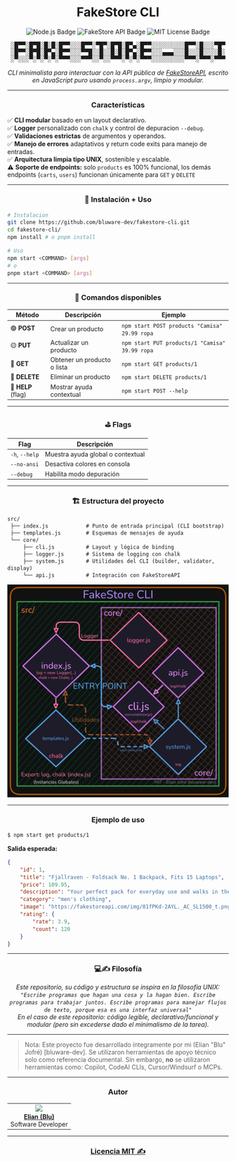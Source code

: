 <h1 align="center"><b>FakeStore CLI</b></h1>
<p align="center">
  <img src="https://img.shields.io/badge/Node.js-20.x-339933?logo=node.js&logoColor=white" alt="Node.js Badge">
  <img src="https://img.shields.io/badge/FakeStoreAPI-Client-orange?logo=firebase&logoColor=white" alt="FakeStore API Badge">
  <img src="https://img.shields.io/badge/License-MIT-blue?logo=open-source-initiative&logoColor=white" alt="MIT License Badge">
</p>

<pre align="center">
░█▀▀░█▀█░█░█░█▀▀░░░█▀▀░▀█▀░█▀█░█▀▄░█▀▀░░░░░░░░░█▀▀░█░░░▀█▀
░█▀▀░█▀█░█▀▄░█▀▀░░░▀▀█░░█░░█░█░█▀▄░█▀▀░░░▄▄▄░░░█░░░█░░░░█░
░▀░░░▀░▀░▀░▀░▀▀▀░░░▀▀▀░░▀░░▀▀▀░▀░▀░▀▀▀░░░░░░░░░▀▀▀░▀▀▀░▀▀▀
</pre>

<p align="center">
<em>CLI minimalista para interactuar con la API pública de <a href="https://fakestoreapi.com">FakeStoreAPI</a>, escrito en JavaScript puro usando <code>process.argv</code>, limpio y modular.</em>
</p>

---

<h3 align="center">Características</h3>

<p align="center">

✅ <b>CLI modular</b> basado en un layout declarativo.<br>
✅ <b>Logger</b> personalizado con <code>chalk</code> y control de depuracion `--debug`.<br>
✅ <b>Validaciones estrictas</b> de argumentos y operandos.<br>
✅ <b>Manejo de errores</b> adaptativos y return code exits para manejo de entradas.<br>
✅ <b>Arquitectura limpia tipo UNIX</b>, sostenible y escalable.<br>
⚠️ <b>Soporte de endpoints:</b> solo `products` es 100% funcional, los demás endpoints (`carts`, `users`) funcionan únicamente para `GET` y `DELETE`<br>

</p>

---

<h3 align="center">📖 Instalación + Uso</h3>

```bash
# Instalacion
git clone https://github.com/bluware-dev/fakestore-cli.git
cd fakestore-cli/
npm install # o pnpm install
```

```bash
# Uso
npm start <COMMAND> [args]
# o
pnpm start <COMMAND> [args]
```

---

<div align="center">

<h3 align="center">📜 Comandos disponibles</h3>

| Método             | Descripción                 | Ejemplo                                        |
| ------------------ | --------------------------- | ---------------------------------------------- |
| 🟢 **POST**        | Crear un producto           | `npm start POST products "Camisa" 29.99 ropa`  |
| 🟡 **PUT**         | Actualizar un producto      | `npm start PUT products/1 "Camisa" 39.99 ropa` |
| 🔵 **GET**         | Obtener un producto o lista | `npm start GET products/1`                     |
| 🔴 **DELETE**      | Eliminar un producto        | `npm start DELETE products/1`                  |
| 🧩 **HELP** (flag) | Mostrar ayuda contextual    | `npm start POST --help`                        |

---

<h3 align="center">⛳️ Flags</h3>

| Flag           | Descripción                       |
| -------------- | --------------------------------- |
| `-h`, `--help` | Muestra ayuda global o contextual |
| `--no-ansi`    | Desactiva colores en consola      |
| `--debug`      | Habilita modo depuración          |

</div>

---

<h3 align="center">🏗️ Estructura del proyecto</h3>

```
src/
 ├── index.js            # Punto de entrada principal (CLI bootstrap)
 ├── templates.js        # Esquemas de mensajes de ayuda
 └── core/
     ├── cli.js          # Layout y lógica de binding
     ├── logger.js       # Sistema de logging con chalk
     ├── system.js       # Utilidades del CLI (builder, validator, display)
     └── api.js          # Integración con FakeStoreAPI
```

<p align="center">
  <img src="docs/fakestore-cli-flow.png" alt="Diagrama de flujo modular" max-width="75%">
</p>

---

<h3 align="center">Ejemplo de uso</h3>

```bash
$ npm start get products/1
```

**Salida esperada:**

```json
{
	"id": 1,
	"title": "Fjallraven - Foldsack No. 1 Backpack, Fits 15 Laptops",
	"price": 109.95,
	"description": "Your perfect pack for everyday use and walks in the forest. Stash your laptop (up to 15 inches) in the padded sleeve, your everyday",
	"category": "men's clothing",
	"image": "https://fakestoreapi.com/img/81fPKd-2AYL._AC_SL1500_t.png",
	"rating": {
		"rate": 3.9,
		"count": 120
	}
}
```

---

<h3 align="center">💻️✍️ Filosofía</h3>

<p align="center">
<em>
Este repositorio, su código y estructura se inspira en la filosofía UNIX: 
</br>
<code>"Escribe programas que hagan una cosa y la hagan bien. Escribe programas para trabajar juntos. Escribe programas para manejar flujos de texto, porque esa es una interfaz universal"</code>
</br>
En el caso de este repositorio: código legible, declarativo/funcional y modular (pero sin excederse dado el minimalismo de la tarea).
</em>
</p>

---

> Nota: Este proyecto fue desarrollado íntegramente por mi (Elian "Blu" Jofré) [bluware-dev]. Se utilizaron herramientas de apoyo técnico solo como referencia documental. Sin embargo, **no** se utilizaron herramientas como: Copilot, CodeAI CLIs, Cursor/Windsurf o MCPs.

---

<h3 align="center">Autor</h3>

<table align="center">
	<tr>
		<td align="center">
			<a href="https://github.com/bluware-dev"><img src="https://github.com/bluware-dev.png" width="125px;"/><br /><b>Elian (Blu)</b></a><br/>Software Developer
		</td>
	</tr>
</table>

---

<h3 align="center">
	<a href="LICENSE">Licencia MIT ✍️</a>
</h3>
